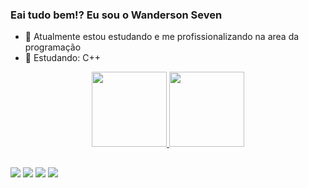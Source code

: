 ### Eai tudo bem!? Eu sou o Wanderson Seven
      
      
      
      
- 🔭  Atualmente estou estudando e me profissionalizando na area da programação
- 🌱  Estudando: C++
<div align="center">
  <a href="https://github.com/phothok">
  <img height="120em" src="https://github-readme-stats.vercel.app/api?username=phothok&show_icons=true&theme=dark&include_all_commits=true&count_private=true"/>
  <img height="120em" src="https://github-readme-stats.vercel.app/api/top-langs/?username=phothok&layout=compact&langs_count=7&theme=dark"/>
</div>

</div>
  
   ##
  
  <div> 
  <a href="https://instagram.com/wandseven" target="_blank"><img src="https://img.shields.io/badge/-Instagram-%23E4405F?style=for-the-badge&logo=instagram&logoColor=white" target="_blank"></a>
 	<a href="https://www.twitch.tv/phothok" target="_blank"><img src="https://img.shields.io/badge/Twitch-9146FF?style=for-the-badge&logo=twitch&logoColor=white" target="_blank"></a>
  <a href = "mailto:wandseven@hotmail.com"><img src="https://img.shields.io/badge/-Gmail-%23333?style=for-the-badge&logo=gmail&logoColor=white" target="_blank"></a>
  <a href="https://www.linkedin.com/in/wandseven" target="_blank"><img src="https://img.shields.io/badge/-LinkedIn-%230077B5?style=for-the-badge&logo=linkedin&logoColor=white" target="_blank"></a>
 
</div>
  
